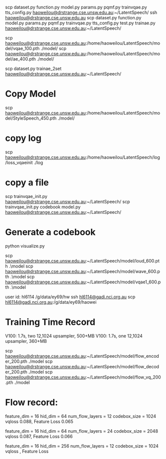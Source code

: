 scp dataset.py function.py model.py params.py pqmf.py trainvqae.py tts_config.py haoweilou@drstrange.cse.unsw.edu.au:~/LatentSpeech/
ssh haoweilou@drstrange.cse.unsw.edu.au
scp dataset.py function.py model.py params.py pqmf.py trainvqae.py tts_config.py test.py trainae.py haoweilou@drstrange.cse.unsw.edu.au:~/LatentSpeech/


scp haoweilou@drstrange.cse.unsw.edu.au:/home/haoweilou/LatentSpeech/model/vqae_100.pth ./model/
scp haoweilou@drstrange.cse.unsw.edu.au:/home/haoweilou/LatentSpeech/model/ae_400.pth ./model/

scp dataset.py trainae_2set haoweilou@drstrange.cse.unsw.edu.au:~/LatentSpeech/
# Copy Model
scp haoweilou@drstrange.cse.unsw.edu.au:/home/haoweilou/LatentSpeech/model/StyleSpeech_450.pth ./model/

# copy log
scp haoweilou@drstrange.cse.unsw.edu.au:/home/haoweilou/LatentSpeech/log/loss_vqaeinit ./log

# copy a file 
scp trainvqae_init.py haoweilou@drstrange.cse.unsw.edu.au:~/LatentSpeech/
scp trainvqae_init.py codebook model.py haoweilou@drstrange.cse.unsw.edu.au:~/LatentSpeech/

# Generate a codebook 
python visualize.py

scp haoweilou@drstrange.cse.unsw.edu.au:~/LatentSpeech/model/loud_600.pth  .\model
scp haoweilou@drstrange.cse.unsw.edu.au:~/LatentSpeech/model/wave_600.pth  .\model
scp haoweilou@drstrange.cse.unsw.edu.au:~/LatentSpeech/model/vqae1_600.pth  .\model

user id: hl6114
/g/data/ey69/hw
ssh hl6114@gadi.nci.org.au
scp hl6114@gadi.nci.org.au:/g/data/ey69/haowei

# Training Time Record
V100: 1.7s, two 12,1024 upsampler, 500+MB
V100: 1.7s, one 12,1024 upsampler, 360+MB

scp haoweilou@drstrange.cse.unsw.edu.au:~/LatentSpeech/model/flow_encoder_200.pth ./model
scp haoweilou@drstrange.cse.unsw.edu.au:~/LatentSpeech/model/flow_decoder_200.pth ./model
scp haoweilou@drstrange.cse.unsw.edu.au:~/LatentSpeech/model/flow_vq_200.pth ./model

# Flow record: 
feature_dim = 16
hid_dim = 64
num_flow_layers  = 12
codebox_size = 1024
vqloss 0.088, Feature Loss 0.065

feature_dim = 16
hid_dim = 64
num_flow_layers  = 24
codebox_size = 2048
vqloss 0.087, Feature Loss 0.066

feature_dim = 16
hid_dim = 256
num_flow_layers  = 12
codebox_size = 1024
vqloss , Feature Loss 